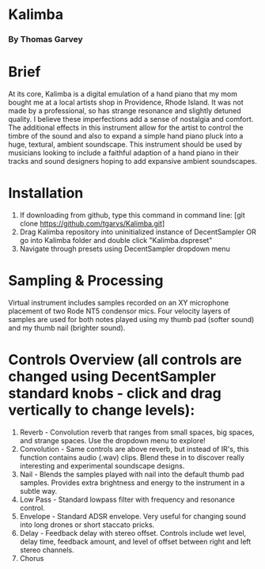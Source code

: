 
# Kalimba
### By Thomas Garvey

# Brief 
At its core, Kalimba is a digital emulation of a hand piano that my mom bought me at a local artists shop in Providence, Rhode Island. It was not made by a professional, so has strange resonance and slightly detuned quality. I believe these imperfections add a sense of nostalgia and comfort. The additional effects in this instrument allow for the artist to control the timbre of the sound and also to expand a simple hand piano pluck into a huge, textural, ambient soundscape. This instrument should be used by musicians looking to include a faithful adaption of a hand piano in their tracks and sound designers hoping to add expansive ambient soundscapes.

# Installation
1. If downloading from github, type this command in command line: [git clone https://github.com/tgarvs/Kalimba.git]
2. Drag Kalimba repository into uninitialized instance of DecentSampler OR go into Kalimba folder and double click "Kalimba.dspreset"
3. Navigate through presets using DecentSampler dropdown menu

# Sampling & Processing
Virtual instrument includes samples recorded on an XY  microphone placement of two Rode NT5 condensor mics. Four velocity layers of samples are used for both notes played using my thumb pad (softer sound) and my thumb nail (brighter sound).

# Controls Overview (all controls are changed using DecentSampler standard knobs - click and drag vertically to change levels):
1. Reverb - Convolution reverb that ranges from small spaces, big spaces, and strange spaces. Use the dropdown menu to explore!
2. Convolution - Same controls are above reverb, but instead of IR's, this function contains audio (.wav) clips. Blend these in to discover really interesting and experimental soundscape designs.
3. Nail - Blends the samples played with nail into the default thumb pad samples. Provides extra brightness and energy  to the instrument in a subtle way.
4. Low Pass - Standard lowpass filter with frequency and resonance control.
5. Envelope - Standard ADSR envelope. Very useful for changing sound into long drones or short staccato pricks. 
6. Delay - Feedback delay with stereo offset. Controls include wet level, delay time, feedback amount, and level of offset between right and left stereo channels.
7. Chorus





